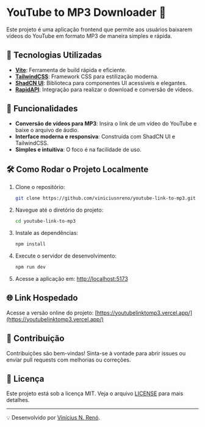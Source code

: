 # YouTube to MP3 Downloader 🎵

Este projeto é uma aplicação frontend que permite aos usuários baixarem vídeos do YouTube em formato MP3 de maneira simples e rápida.

## 🚀 Tecnologias Utilizadas

- **[Vite](https://vitejs.dev/)**: Ferramenta de build rápida e eficiente.
- **[TailwindCSS](https://tailwindcss.com/)**: Framework CSS para estilização moderna.
- **[ShadCN UI](https://shadcn.dev/)**: Biblioteca para componentes UI acessíveis e elegantes.
- **[RapidAPI](https://rapidapi.com/)**: Integração para realizar o download e conversão de vídeos.

## 📝 Funcionalidades

- **Conversão de vídeos para MP3**: Insira o link de um vídeo do YouTube e baixe o arquivo de áudio.
- **Interface moderna e responsiva**: Construída com ShadCN UI e TailwindCSS.
- **Simples e intuitiva**: O foco é na facilidade de uso.

## 🛠️ Como Rodar o Projeto Localmente

1. Clone o repositório:
   ```bash
   git clone https://github.com/viniciusnreno/youtube-link-to-mp3.git
   ```
2. Navegue até o diretório do projeto:
   ```bash
   cd youtube-link-to-mp3
   ```
3. Instale as dependências:
   ```bash
   npm install
   ```
4. Execute o servidor de desenvolvimento:
   ```bash
   npm run dev
   ```
5. Acesse a aplicação em: [http://localhost:5173](http://localhost:5173)

## 🌐 Link Hospedado

Acesse a versão online do projeto: [https://youtubelinktomp3.vercel.app/](https://youtubelinktomp3.vercel.app/)

## 🌟 Contribuição

Contribuições são bem-vindas! Sinta-se à vontade para abrir issues ou enviar pull requests com melhorias ou correções.

## 📄 Licença

Este projeto está sob a licença MIT. Veja o arquivo [LICENSE](./LICENSE) para mais detalhes.

---

💡 Desenvolvido por [Vinícius N. Renó](https://viniciusreno.vercel.app/).
